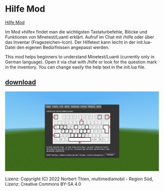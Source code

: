 # Hilfe Mod
[Hilfe Mod](https://github.com/mmmsued/hilfe)

Im Mod »hilfe« findet man die wichtigsten Tastaturbefehle, Blöcke und Funktionen von Minetest/Luanti erklärt. Aufruf im Chat mit /hilfe oder über das Inventar (Fragezeichen-Icon).
Der Hilfetext kann leicht in der init.lua-Datei den eigenen Bedürfnissen angepasst werden.

This mod helps beginners to understand Minetest/Luanti (currently only in German language). Open it via chat with /hilfe or look for the question mark in the inventory.
You can change easily the help text in the init.lua file.
## [download](https://github.com/mmmsued/hilfe)

<img src="screenshot.png">

Lizenz:
Copyright (C) 2022 Norbert Thien, multimediamobil - Region Süd, Lizenz: Creative Commons BY-SA 4.0
